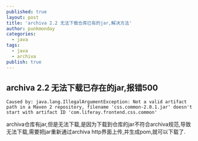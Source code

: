 ```yaml
---
published: true
layout: post
title: 'archiva 2.2 无法下载仓库已有的jar,解决方法'
author: punkmonday
categories:
  - java
tags:
  - java
  - archiva
publish: true
---
```

## archiva 2.2 无法下载已存在的jar,报错500

```
Caused by: java.lang.IllegalArgumentException: Not a valid artifact path in a Maven 2 repository, filename 'css.common-2.0.1.jar' doesn't start with artifact ID 'com.liferay.frontend.css.common'
```

archiva仓库有jar,但是无法下载,是因为下载到仓库的jar不符合archiva规范,导致无法下载,需要把jar重新通过archiva http界面上传,并生成pom,就可以下载了.
